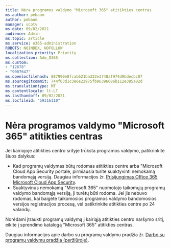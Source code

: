 ```yaml
---
title: Nėra programos valdymo "Microsoft 365" atitikties centras
ms.author: pebaum
author: pebaum
manager: scotv
ms.date: 09/02/2021
audience: Admin
ms.topic: article
ms.service: o365-administration
ROBOTS: NOINDEX, NOFOLLOW
localization_priority: Priority
ms.collection: Adm_O365
ms.custom:
- "12678"
- "9007647"
ms.openlocfilehash: 887990e8fcab621ba332e3748af974d9bdecbc07
ms.sourcegitcommit: 744f03d1c3e6e22975fb96396686b112e385a82d
ms.translationtype: MT
ms.contentlocale: lt-LT
ms.lasthandoff: 09/02/2021
ms.locfileid: "59316110"
---
```

# <a name="app-governance-missing-from-microsoft-365-compliance-center"></a>Nėra programos valdymo "Microsoft 365" atitikties centras

Jei kairiojoje atitikties centro srityje trūksta programos valdymo, patikrinkite šiuos dalykus:

- Kad programų valdymas būtų rodomas atitikties centre arba "Microsoft Cloud App Security portale, pirmiausia turite suaktyvinti nemokamą bandomąją versiją. Daugiau informacijos žr. [Prisijungimas Office 365 Microsoft Cloud App Security](https://docs.microsoft.com/cloud-app-security/connect-office-365-to-microsoft-cloud-app-security).
- Suaktyvinus nemokamą "Microsoft 365" nuomotojo taikomųjų programų valdymo bandomąją versiją, ji turėtų būti rodoma. Jei jis nebuvo rodomas, kai baigėte taikomosios programos valdymo bandomosios versijos registracijos procesą, vėl patikrinkite atitikties centre po 24 valandų.

Norėdami įtraukti programų valdymą į kairiąją atitikties centro naršymo sritį, eikite į sprendimo katalogą "Microsoft 365" atitikties centras.

Daugiau informacijos apie darbo su programų valdymu pradžia žr. [Darbo su programų valdymu pradžia (peržiūroje)](https://docs.microsoft.com/microsoft-365/compliance/app-governance-get-started).